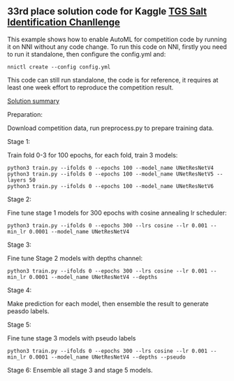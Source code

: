 ## 33rd place solution code for Kaggle [TGS Salt Identification Chanllenge](https://www.kaggle.com/c/tgs-salt-identification-challenge)

This example shows how to enable AutoML for competition code by running it on NNI without any code change. 
To run this code on NNI, firstly you need to run it standalone, then configure the config.yml and:
```
nnictl create --config config.yml
```

This code can still run standalone, the code is for reference, it requires at least one week effort to reproduce the competition result.

[Solution summary](https://www.kaggle.com/c/tgs-salt-identification-challenge/discussion/69593)

Preparation:

Download competition data, run preprocess.py to prepare training data.

Stage 1:

Train fold 0-3 for 100 epochs, for each fold, train 3 models:
```
python3 train.py --ifolds 0 --epochs 100 --model_name UNetResNetV4 
python3 train.py --ifolds 0 --epochs 100 --model_name UNetResNetV5 --layers 50
python3 train.py --ifolds 0 --epochs 100 --model_name UNetResNetV6
```

Stage 2:

Fine tune stage 1 models for 300 epochs with cosine annealing lr scheduler:

```
python3 train.py --ifolds 0 --epochs 300 --lrs cosine --lr 0.001 --min_lr 0.0001 --model_name UNetResNetV4 
```

Stage 3:

Fine tune Stage 2 models with depths channel:

```
python3 train.py --ifolds 0 --epochs 300 --lrs cosine --lr 0.001 --min_lr 0.0001 --model_name UNetResNetV4 --depths
```

Stage 4:

Make prediction for each model,  then ensemble the result to generate peasdo labels.

Stage 5:

Fine tune stage 3 models with pseudo labels

```
python3 train.py --ifolds 0 --epochs 300 --lrs cosine --lr 0.001 --min_lr 0.0001 --model_name UNetResNetV4 --depths --pseudo
```

Stage 6:
Ensemble all stage 3 and stage 5 models.

